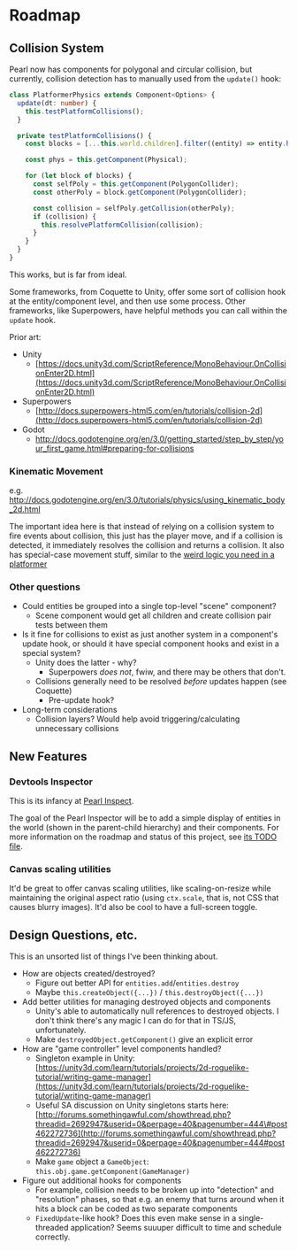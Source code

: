 # Roadmap

## Collision System

Pearl now has components for polygonal and circular collision, but currently, collision detection has to manually used from the `update()` hook:

```typescript
class PlatformerPhysics extends Component<Options> {
  update(dt: number) {
    this.testPlatformCollisions();
  }

  private testPlatformCollisions() {
    const blocks = [...this.world.children].filter((entity) => entity.hasTag(Tags.block));

    const phys = this.getComponent(Physical);

    for (let block of blocks) {
      const selfPoly = this.getComponent(PolygonCollider);
      const otherPoly = block.getComponent(PolygonCollider);

      const collision = selfPoly.getCollision(otherPoly);
      if (collision) {
        this.resolvePlatformCollision(collision);
      }
    }
  }
}
```

This works, but is far from ideal.

Some frameworks, from Coquette to Unity, offer some sort of collision hook at the entity/component level, and then use some process. Other frameworks, like Superpowers, have helpful methods you can call within the `update` hook.

Prior art:

* Unity
  * [https://docs.unity3d.com/ScriptReference/MonoBehaviour.OnCollisionEnter2D.html](https://docs.unity3d.com/ScriptReference/MonoBehaviour.OnCollisionEnter2D.html)
* Superpowers
  * [http://docs.superpowers-html5.com/en/tutorials/collision-2d](http://docs.superpowers-html5.com/en/tutorials/collision-2d)
* Godot
  * http://docs.godotengine.org/en/3.0/getting_started/step_by_step/your_first_game.html#preparing-for-collisions

### Kinematic Movement

e.g. http://docs.godotengine.org/en/3.0/tutorials/physics/using_kinematic_body_2d.html

The important idea here is that instead of relying on a collision system to fire events about collision, this just has the player move, and if a collision is detected, it immediately resolves the collision and returns a collision. It also has special-case movement stuff, similar to the [weird logic you need in a platformer](https://github.com/thomasboyt/blorp/blob/master/src/entities/PlatformerPhysicsEntity.js#L37)

### Other questions

* Could entities be grouped into a single top-level "scene" component?
  * Scene component would get all children and create collision pair tests between them
* Is it fine for collisions to exist as just another system in a component's update hook, or should it have special component hooks and exist in a special system?
  * Unity does the latter - why?
    * Superpowers _does not_, fwiw, and there may be others that don't.
  * Collisions generally need to be resolved _before_ updates happen \(see Coquette\)
    * Pre-update hook?
* Long-term considerations
  * Collision layers? Would help avoid triggering/calculating unnecessary collisions

## New Features

### Devtools Inspector

This is its infancy at [Pearl Inspect](https://github.com/thomasboyt/pearl-inspect).

The goal of the Pearl Inspector will be to add a simple display of entities in the world (shown in the parent-child hierarchy) and their components. For more information on the roadmap and status of this project, see [its TODO file](https://github.com/thomasboyt/pearl-inspect/blob/master/TODO.md).

### Canvas scaling utilities

It'd be great to offer canvas scaling utilities, like scaling-on-resize while maintaining the original aspect ratio \(using `ctx.scale`, that is, not CSS that causes blurry images\). It'd also be cool to have a full-screen toggle.

## Design Questions, etc.

This is an unsorted list of things I've been thinking about.

* How are objects created/destroyed?
  * Figure out better API for `entities.add`/`entities.destroy`
  * Maybe `this.createObject({...})` / `this.destroyObject({...})`
* Add better utilities for managing destroyed objects and components
  * Unity's able to automatically null references to destroyed objects. I don't think there's any magic I can do for that in TS/JS, unfortunately.
  * Make `destroyedObject.getComponent()` give an explicit error
* How are "game controller" level components handled?
  * Singleton example in Unity: [https://unity3d.com/learn/tutorials/projects/2d-roguelike-tutorial/writing-game-manager](https://unity3d.com/learn/tutorials/projects/2d-roguelike-tutorial/writing-game-manager)
  * Useful SA discussion on Unity singletons starts here: [http://forums.somethingawful.com/showthread.php?threadid=2692947&userid=0&perpage=40&pagenumber=444\#post462272736](http://forums.somethingawful.com/showthread.php?threadid=2692947&userid=0&perpage=40&pagenumber=444#post462272736)
  * Make `game` object a `GameObject`: `this.obj.game.getComponent(GameManager)`
* Figure out additional hooks for components
  * For example, collision needs to be broken up into "detection" and "resolution" phases, so that e.g. an enemy that turns around when it hits a block can be coded as two separate components
  * `FixedUpdate`-like hook? Does this even make sense in a single-threaded application? Seems suuuper difficult to time and schedule correctly.